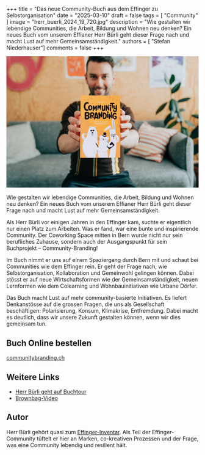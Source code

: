 +++
title = "Das neue Community-Buch aus dem Effinger zu Selbstorganisation"
date = "2025-03-10"
draft = false
tags = [ "Community" ]
image = "herr_buerli_2024_19_720.jpg"
description = "Wie gestalten wir lebendige Communities, die Arbeit, Bildung und Wohnen neu denken? Ein neues Buch vom unserem Effianer Herr Bürli geht dieser Frage nach und macht Lust auf mehr Gemeinsamständigkeit."
authors = [ "Stefan Niederhauser"]
comments = false
+++

![Community-Branding von Manuel Bürli](herr_buerli_2024_19_720.jpg)

<div class="lead">Wie gestalten wir lebendige Communities, die Arbeit, Bildung und Wohnen neu denken? Ein neues Buch vom unserem Effianer Herr Bürli geht dieser Frage nach und macht Lust auf mehr Gemeinsamständigkeit.</div>

Als Herr Bürli vor einigen Jahren in den Effinger kam, suchte er eigentlich nur einen Platz zum Arbeiten. Was er fand, war eine bunte und inspirierende Community. Der Coworking Space mitten in Bern wurde nicht nur sein berufliches Zuhause, sondern auch der Ausgangspunkt für sein Buchprojekt – Community-Branding!

Im Buch nimmt er uns auf einem Spaziergang durch Bern mit und schaut bei Communities wie dem Effinger rein. Er geht der Frage nach, wie Selbstorganisation, Kollaboration und Gemeinwohl gelingen können. Dabei stösst er auf neue Wirtschaftsformen wie der Gemeinsamständigkeit, neuen Lernformen wie dem Colearning und Wohnbauinitiativen wie Urbane Dörfer. 

Das Buch macht Lust auf mehr community-basierte Initiativen. Es liefert Denkanstösse auf die grossen Fragen, die uns als Gesellschaft beschäftigen: Polarisierung, Konsum, Klimakrise, Entfremdung. Dabei macht es deutlich, dass wir unsere Zukunft gestalten können, wenn wir dies gemeinsam tun.

## Buch Online bestellen

<a class="btn btn-primary" href="https://communitybranding.ch/" target="_blank">communitybranding.ch</a>

## Weitere Links
- [Herr Bürli geht auf Buchtour](https://communitybranding.ch/anlaesse/)
- [Brownbag-Video](https://brownbag.effinger.ch/community-branding-von-der-vision-zum-lebendigen-wir)

## Autor

Herr Bürli gehört quasi zum [Effinger-Inventar](/community/#effianer). Als Teil der Effinger-Community tüftelt er hier an Marken, co-kreativen Prozessen und der Frage, was eine Community lebendig und resilient hält.